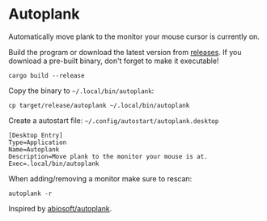 # Autoplank

Automatically move plank to the monitor your mouse cursor is currently on.

Build the program or download the latest version from [releases](https://github.com/olback/autoplank/releases). If you download a pre-built binary, don't forget to make it executable!
```
cargo build --release
```

Copy the binary to `~/.local/bin/autoplank`:
```
cp target/release/autoplank ~/.local/bin/autoplank
```

Create a autostart file: `~/.config/autostart/autoplank.desktop`
```
[Desktop Entry]
Type=Application
Name=Autoplank
Description=Move plank to the monitor your mouse is at.
Exec=.local/bin/autoplank
```

When adding/removing a monitor make sure to rescan:
```terminal
autoplank -r
```

Inspired by [abiosoft/autoplank](https://github.com/abiosoft/autoplank).
